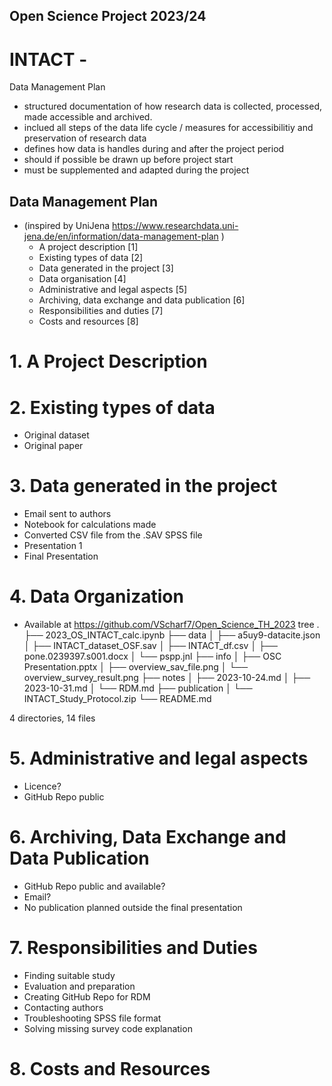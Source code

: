 ## Open Science Project 2023/24
# INTACT - 

Data Management Plan
- structured documentation of how research data is collected, processed, made accessible and archived.
- inclued all steps of the data life cycle / measures for accessibilitiy and preservation of research data
- defines how data is handles during and after the project period
- should if possible be drawn up before project start
- must be supplemented and adapted during the project

## Data Management Plan 
- (inspired by UniJena https://www.researchdata.uni-jena.de/en/information/data-management-plan )
	- A project description [1]
	- Existing types of data [2]
	- Data generated in the project [3]
	- Data organisation [4]
	- Administrative and legal aspects [5]
	- Archiving, data exchange and data publication [6]
	- Responsibilities and duties [7]
	- Costs and resources [8]
# 1. A Project Description

# 2. Existing types of data
- Original dataset
- Original paper
# 3. Data generated in the project
- Email sent to authors
- Notebook for calculations made
- Converted CSV file from the .SAV SPSS file
- Presentation 1
- Final Presentation
# 4. Data Organization
- Available at https://github.com/VScharf7/Open_Science_TH_2023
tree                                                                                                                                                                              	.
├── 2023_OS_INTACT_calc.ipynb
├── data
│   ├── a5uy9-datacite.json
│   ├── INTACT_dataset_OSF.sav
│   ├── INTACT_df.csv
│   ├── pone.0239397.s001.docx
│   └── pspp.jnl
├── info
│   ├── OSC Presentation.pptx
│   ├── overview_sav_file.png
│   └── overview_survey_result.png
├── notes
│   ├── 2023-10-24.md
│   ├── 2023-10-31.md
│   └── RDM.md
├── publication
│   └── INTACT_Study_Protocol.zip
└── README.md

4 directories, 14 files

# 5. Administrative and legal aspects
- Licence?
- GitHub Repo public

# 6. Archiving, Data Exchange and Data Publication
- GitHub Repo public and available?
- Email?
- No publication planned outside the final presentation

# 7. Responsibilities and Duties
- Finding suitable study
- Evaluation and preparation
- Creating GitHub Repo for RDM
- Contacting authors
- Troubleshooting SPSS file format
- Solving missing survey code explanation

# 8. Costs and Resources


